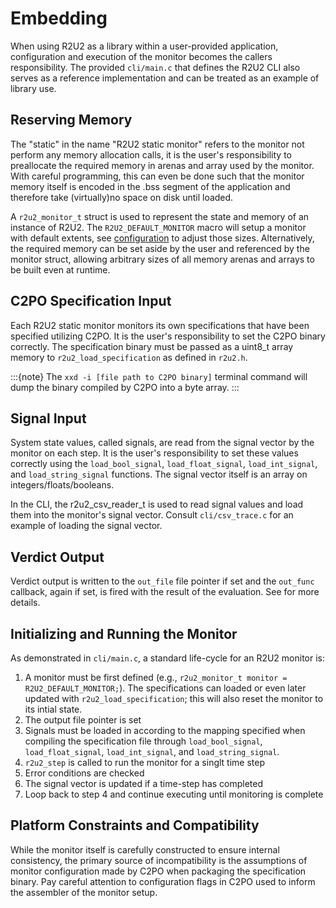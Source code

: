 # Embedding

When using R2U2 as a library within a user-provided application, configuration and execution of the monitor becomes the callers responsibility.
The provided `cli/main.c` that defines the R2U2 CLI also serves as a reference implementation and can be treated as an example of library use.

## Reserving Memory

The "static" in the name "R2U2 static monitor" refers to the monitor not perform any memory allocation calls, it is the user's responsibility to preallocate the required memory in arenas and array used by the monitor.
With careful programming, this can even be done such that the monitor memory itself is encoded in the .bss segment of the application and therefore take (virtually)no space on disk until loaded.

A `r2u2_monitor_t` struct is used to represent the state and memory of an instance of R2U2.
The `R2U2_DEFAULT_MONITOR` macro will setup a monitor with default extents, see [configuration](./configuration.md) to adjust those sizes.
Alternatively, the required memory can be set aside by the user and referenced by the monitor struct, allowing arbitrary sizes of all memory arenas and arrays to be built even at runtime.

## C2PO Specification Input
Each R2U2 static monitor monitors its own specifications that have been specified utilizing C2PO. It is the user's responsibility to set the C2PO binary correctly. The specification binary must be passed as a uint8_t array memory
to `r2u2_load_specification` as defined in `r2u2.h`.

:::{note}
The `xxd -i [file path to C2PO binary]` terminal command will dump the binary compiled by C2PO into a byte array.
:::

## Signal Input

System state values, called signals, are read from the signal vector by the monitor on each step.
It is the user's responsibility to set these values correctly using the `load_bool_signal`, `load_float_signal`, `load_int_signal`, and `load_string_signal` functions. The signal vector itself is an array on integers/floats/booleans. 

In the CLI, the r2u2_csv_reader_t is used to read signal values and load them into the monitor's signal vector.
Consult `cli/csv_trace.c` for an example of loading the signal vector.

## Verdict Output

Verdict output is written to the `out_file` file pointer if set and the `out_func` callback, again if set, is fired with the result of the evaluation.
See [](./output.md) for more details.

## Initializing and Running the Monitor

As demonstrated in `cli/main.c`, a standard life-cycle for an R2U2 monitor is:

1. A monitor must be first defined (e.g., `r2u2_monitor_t monitor = R2U2_DEFAULT_MONITOR;`). The specifications can loaded or even later updated with `r2u2_load_specification`; this will also reset the monitor to its intial state.
2. The output file pointer is set
3. Signals must be loaded in according to the mapping specified when compiling the specification file through `load_bool_signal`, `load_float_signal`, `load_int_signal`, and `load_string_signal`.
4. `r2u2_step` is called to run the monitor for a singlt time step
5. Error conditions are checked
6. The signal vector is updated if a time-step has completed
7. Loop back to step 4 and continue executing until monitoring is complete


## Platform Constraints and Compatibility

While the monitor itself is carefully constructed to ensure internal consistency, the primary source of incompatibility is the assumptions of monitor configuration made by C2PO when packaging the specification binary.
Pay careful attention to configuration flags in C2PO used to inform the assembler of the monitor setup.
